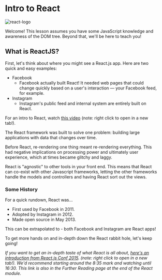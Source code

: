 # Intro to React

![react-logo](https://res.cloudinary.com/briezh/image/upload/v1556222551/react-logo_tqvu3g.png)

Welcome! This lesson assumes you have some JavaScript knowledge and awareness of the DOM tree. Beyond that, we'll be here to teach you!

## What is ReactJS?

First, let's think about where you might see a React.js app. Here are two quick and easy examples:

* Facebook
  * Facebook actually built React! It needed web pages that could change quickly based on a user's interaction — your Facebook feed, for example.
* Instagram
  * Instagram's public feed and internal system are entirely built on React.

For an intro to React, watch [this video](https://generalassembly.wistia.com/medias/lr8idjxtx8) \(note: right click to open in a new tab!\).

The React framework was built to solve one problem: building large applications with data that changes over time.

Before React, re-rendering one thing meant re-rendering everything. This had negative implications on processing power and ultimately user experience, which at times became glitchy and laggy.

React is "agnostic" to other tools in your front end. This means that React can co-exist with other Javascript frameworks, letting the other frameworks handle the models and controllers and having React sort out the views.

### Some History

For a quick rundown, React was...

* First used by Facebook in 2011.
* Adopted by Instagram in 2012.
* Made open source in May 2013.

This can be extrapolated to - both Facebook and Instagram are React apps!

To get more hands on and in-depth down the React rabbit hole, let's keep going!

_If you want to get an in-depth taste of what React is all about,_ [_here's an introduction from React.js Conf 2015_](https://www.youtube.com/watch?v=KVZ-P-ZI6W4&feature=youtu.be&t=510)_. \(note: right click to open in a new tab!\). We'd recommend starting around the 8:35 mark and watching until 16:30. This link is also in the Further Reading page at the end of the React module._

